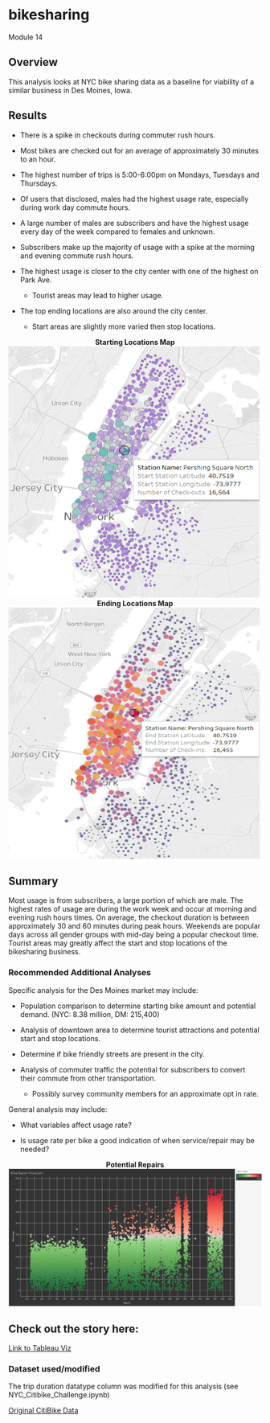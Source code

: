 # bikesharing
Module 14

## Overview

This analysis looks at NYC bike sharing data as a baseline for viability of a similar business in Des Moines, Iowa.  

## Results

- There is a spike in checkouts during commuter rush hours.

- Most bikes are checked out for an average of approximately 30 minutes to an hour.

- The highest number of trips is 5:00-6:00pm on Mondays, Tuesdays and Thursdays.

- Of users that disclosed, males had the highest usage rate, especially during work day commute hours.

- A large number of males are subscribers and have the highest usage every day of the week compared to females and unknown.

- Subscribers make up the majority of usage with a spike at the morning and evening commute rush hours.

- The highest usage is closer to the city center with one of the highest on Park Ave.

   - Tourist areas may lead to higher usage. 
   
- The top ending locations are also around the city center.  

  - Start areas are slightly more varied then stop locations.
 
 <figcaption align = "center"><b>Starting Locations Map</b></figcaption><img src="Challenge/Images/starting_locations.png" width = 500 height = 500><figcaption align = "center"><b>Ending Locations Map</b></figcaption><img src="Challenge/Images/ending_locations.png" width = 500 height = 500>   

 ## Summary
 
Most usage is from subscribers, a large portion of which are male. The highest rates of usage are during the work week and occur at morning and evening rush hours times.  On average, the checkout duration is between approximately 30 and 60 minutes during peak hours. Weekends are popular days across all gender groups with mid-day being a popular checkout time. Tourist areas may greatly affect the start and stop locations of the bikesharing business. 

### Recommended Additional Analyses

Specific analysis for the Des Moines market may include:
  
  - Population comparison to determine starting bike amount and potential demand. (NYC: 8.38 million, DM: 215,400)
  
  - Analysis of downtown area to determine tourist attractions and potential start and stop locations.
  
  - Determine if bike friendly streets are present in the city.
  
  - Analysis of commuter traffic the potential for subscribers to convert their commute from other transportation.
  
    - Possibly survey community members for an approximate opt in rate.

General analysis may include:

  - What variables affect usage rate?
  
  - Is usage rate per bike a good indication of when service/repair may be needed?
  
  <figcaption align = "center"><b>Potential Repairs</b></figcaption><img src="Challenge/Images/bike_repair.png" width = 650>

## Check out the story here:
[Link to Tableau Viz](https://public.tableau.com/app/profile/hlea6947/viz/NYC_Citibike_Challenge_16603576932670/NYCCitiBike?publish=yes)

### Dataset used/modified
The trip duration datatype column was modified for this analysis (see NYC_Citibike_Challenge.ipynb) 

[Original CitiBike Data](https://s3.amazonaws.com/tripdata/index.html)


